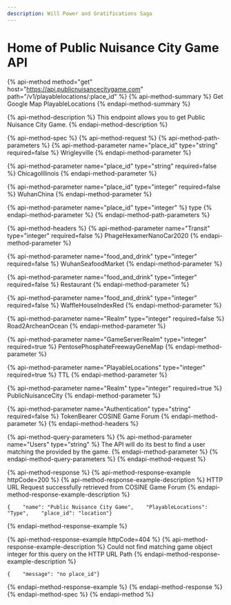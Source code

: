 ```yaml
---
description: Will Power and Gratifications Saga
---
```


# Home of Public Nuisance City Game API

{% api-method method="get" host="https://api.publicnuisancecitygame.com" path="/v1/playablelocations/:place\_id" %}
{% api-method-summary %}
Get Google Map PlayableLocations
{% endapi-method-summary %}

{% api-method-description %}
This endpoint allows you to get Public Nuisance City Game.
{% endapi-method-description %}

{% api-method-spec %}
{% api-method-request %}
{% api-method-path-parameters %}
{% api-method-parameter name="place\_id" type="string" required=false %}
Wrigleyville
{% endapi-method-parameter %}

{% api-method-parameter name="place\_id" type="string" required=false %}
ChicagoIllinois
{% endapi-method-parameter %}

{% api-method-parameter name="place\_id" type="integer" required=false %}
WuhanChina
{% endapi-method-parameter %}

{% api-method-parameter name="place\_id" type="integer" %}
type
{% endapi-method-parameter %}
{% endapi-method-path-parameters %}

{% api-method-headers %}
{% api-method-parameter name="Transit" type="integer" required=false %}
PhageHexamerNanoCar2020
{% endapi-method-parameter %}

{% api-method-parameter name="food\_and\_drink" type="integer" required=false %}
WuhanSeafoodMarket
{% endapi-method-parameter %}

{% api-method-parameter name="food\_and\_drink" type="integer" required=false %}
Restaurant
{% endapi-method-parameter %}

{% api-method-parameter name="food\_and\_drink" type="integer" required=false %}
WaffleHouseIndexRed
{% endapi-method-parameter %}

{% api-method-parameter name="Realm" type="integer" required=false %}
Road2ArcheanOcean
{% endapi-method-parameter %}

{% api-method-parameter name="GameServerRealm" type="integer" required=true %}
PentosePhosphateFreewayGeneMap
{% endapi-method-parameter %}

{% api-method-parameter name="PlayableLocations" type="integer" required=true %}
TTL
{% endapi-method-parameter %}

{% api-method-parameter name="Realm" type="integer" required=true %}
PublicNuisanceCity
{% endapi-method-parameter %}

{% api-method-parameter name="Authentication" type="string" required=false %}
TokenBearer COSINE Game Forum
{% endapi-method-parameter %}
{% endapi-method-headers %}

{% api-method-query-parameters %}
{% api-method-parameter name="Users" type="string" %}
The API will do its best to find a user matching the provided by the game.
{% endapi-method-parameter %}
{% endapi-method-query-parameters %}
{% endapi-method-request %}

{% api-method-response %}
{% api-method-response-example httpCode=200 %}
{% api-method-response-example-description %}
HTTP URL Request successfully retrieved from COSINE Game Forum
{% endapi-method-response-example-description %}

```
{    "name": "Public Nuisance City Game",    "PlayableLocations": "Type",    "place_id": "location"}
```
{% endapi-method-response-example %}

{% api-method-response-example httpCode=404 %}
{% api-method-response-example-description %}
Could not find matching game object integer for this query on the HTTP URL Path
{% endapi-method-response-example-description %}

```
{    "message": "no place_id"}
```
{% endapi-method-response-example %}
{% endapi-method-response %}
{% endapi-method-spec %}
{% endapi-method %}



